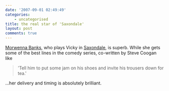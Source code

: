 ```yaml
---
date: '2007-09-01 02:49:49'
categories:
    - uncategorised
title: the real star of 'Saxondale'
layout: post
comments: true
---
```

[Morwenna Banks](http://en.wikipedia.org/wiki/Morwenna_Banks), who plays
Vicky in [Saxondale](http://www.bbc.co.uk/comedy/saxondale/), is superb.
While she gets some of the best lines in the comedy series, co-written
by Steve Coogan like
> 'Tell him to put some jam on his shoes and invite his trousers down
> for tea.'

...her delivery and timing is absolutely brilliant.
